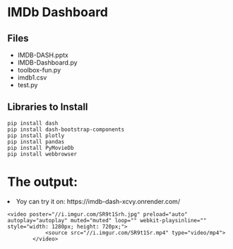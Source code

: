 <!DOCTYPE html>
<html>
<head>
  <title>IMDb Dashboard</title>
</head>
<body>
  <h1>IMDb Dashboard</h1>
  <h2>Files</h2>
  <ul>
    <li>IMDB-DASH.pptx</li>
    <li>IMDB-Dashboard.py</li>
    <li>toolbox-fun.py</li>
    <li>imdb1.csv</li>
    <li>test.py</li>
  </ul>

  <h2>Libraries to Install</h2>
  <pre><code>pip install dash
pip install dash-bootstrap-components
pip install plotly
pip install pandas
pip install PyMovieDb
pip install webbrowser</code></pre>
<h1>The output:</h1>
	 <li>Yoy can try it on:  https://imdb-dash-xcvy.onrender.com/</li>
	
	<video poster="//i.imgur.com/SR9t1Srh.jpg" preload="auto" autoplay="autoplay" muted="muted" loop="" webkit-playsinline="" style="width: 1280px; height: 720px;">
                <source src="//i.imgur.com/SR9t1Sr.mp4" type="video/mp4">
            </video>

</body>
</html>

